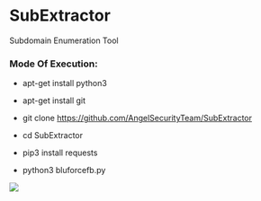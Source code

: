 # SubExtractor

Subdomain Enumeration Tool

<h3> Mode Of Execution: </h3>

* apt-get install python3

* apt-get install git

* git clone https://github.com/AngelSecurityTeam/SubExtractor

* cd SubExtractor

* pip3 install requests

* python3 bluforcefb.py

<img src="https://github.com/AngelSecurityTeam/SubExtractor/blob/master/subextractor_foto.png">
